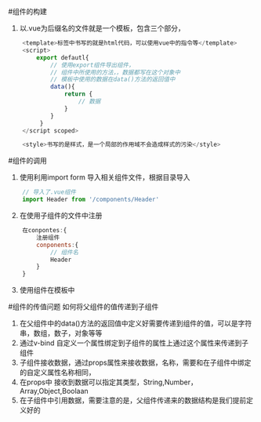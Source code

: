 #组件的构建
1. 以.vue为后缀名的文件就是一个模板，包含三个部分，
```javascript
    <template>标签中书写的就是html代码，可以使用vue中的指令等</template>
    <script>
        export defautl{
            // 使用export组件导出组件，
            // 组件中所使用的方法，，数据都写在这个对象中
            // 模板中使用的数据在data()方法的返回值中
            data(){
                return {
                    // 数据
                }
            }
         }
    </script scoped>

    <style>书写的是样式，是一个局部的作用域不会造成样式的污染</style>
```
#组件的调用
1. 使用利用import form 导入相关组件文件，根据目录导入
```javascript
    // 导入了.vue组件
    import Header from '/components/Header'
```
2. 在使用子组件的文件中注册
```javascript
    在conpontes:{
        注册组件
        conponents:{
            // 组件名
            Header
        }
    }
```
3. 使用组件在模板中
<template>
    <Header></Header>
</template>



#组件的传值问题
如何将父组件的值传递到子组件
1. 在父组件中的data()方法的返回值中定义好需要传递到组件的值，可以是字符串，数组，数子，对象等等
2. 通过v-bind 自定义一个属性绑定到子组件的属性上通过这个属性来传递到子组件
3. 子组件接收数据，通过props属性来接收数据，名称，需要和在子组件中绑定的自定义属性名称相同，
4. 在props中 接收到数据可以指定其类型，String,Number，Array,Object,Boolaan
5. 在子组件中引用数据，需要注意的是，父组件传递来的数据结构是我们提前定义好的